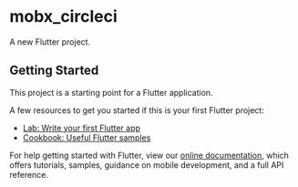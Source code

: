[![<CircleCI>](https://circleci.com/gh/fernando-lomonaco/app-review-circleci.svg?style=svg)](<https://circleci.com/gh/fernando-lomonaco/app-review-circleci>)


# mobx_circleci

A new Flutter project.

## Getting Started

This project is a starting point for a Flutter application.

A few resources to get you started if this is your first Flutter project:

- [Lab: Write your first Flutter app](https://flutter.dev/docs/get-started/codelab)
- [Cookbook: Useful Flutter samples](https://flutter.dev/docs/cookbook)

For help getting started with Flutter, view our
[online documentation](https://flutter.dev/docs), which offers tutorials,
samples, guidance on mobile development, and a full API reference.

